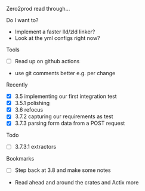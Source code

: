 Zero2prod read through... 

Do I want to? 
- Implement a faster lld/zld linker? 
- Look at the yml configs right now?

Tools
- [ ] Read up on github actions
- use git comments better e.g. per change

Recently
- [x] 3.5 implementing our first integration test
- [x] 3.5.1 polishing
- [x] 3.6 refocus
- [x] 3.7.2 capturing our requirements as test
- [x] 3.7.3 parsing form data from a POST request

Todo
- [ ] 3.7.3.1 extractors

Bookmarks
- [ ] Step back at 3.8 and make some notes
- Read ahead and around the crates and Actix more 



